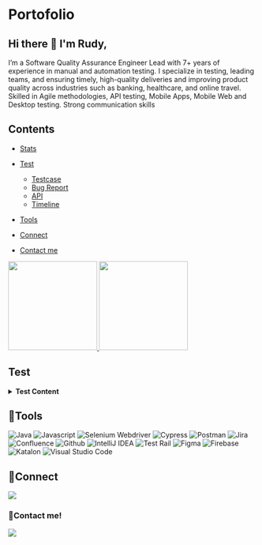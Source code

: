 # Portofolio
## Hi there 👋 I'm Rudy,
I’m a Software Quality Assurance Engineer Lead with 7+ years of experience in manual and automation testing. I
specialize in testing, leading teams, and ensuring timely, high-quality deliveries and improving product quality across
industries such as banking, healthcare, and online travel. Skilled in Agile methodologies, API testing, Mobile Apps,
Mobile Web and Desktop testing. Strong communication skills

<!--
**rudyriyadi/rudyriyadi** is a ✨ _special_ ✨ repository because its `README.md` (this file) appears on your GitHub profile.

Here are some ideas to get you started:

- 🔭 I’m currently working on ...
- 🌱 I’m currently learning ...
- 👯 I’m looking to collaborate on ...
- 🤔 I’m looking for help with ...
- 💬 Ask me about ...
- 📫 How to reach me: ...
- 😄 Pronouns: ...
- ⚡ Fun fact: ...
-->
## Contents
<!--ts-->
  * [Stats](#stats)
  * [Test](#Test)
    * [Testcase](#test-case)
    * [Bug Report](#bug-report)
    * [API](#API)
    * [Timeline](#timeline)


  * [Tools](#tools)
  * [Connect](#connect)
  * [Contact me](#contact-me)

<!--te-->
<p align="left">
<a href="https://github.com/rudyriyadi">
  <img height="180em" src="https://github-readme-stats-eight-theta.vercel.app/api?username=rudyriyadi&show_icons=true&theme=algolia&include_all_commits=true&count_private=true"/>
  <img height="180em" src="https://github-readme-stats-eight-theta.vercel.app/api/top-langs/?username=rudyriyadi&layout=compact&langs_count=8&theme=algolia"/>
</a>
</p>

## Test
<details>
 <summary><strong>Test Content</strong> </summary>

  * [Test Case1](https://docs.google.com/spreadsheets/d/1VTVa1gs8GZaVVE1K66je9mSSoztPnjMV/edit?gid=1226590816#gid=1226590816)</br>
  * [Test Case2](https://docs.google.com/spreadsheets/d/12iK4exU_I_6et6DNsv_w-U-U7exFeewo/edit?gid=1488064853#gid=1488064853)</br>
  * [Bug Report](https://docs.google.com/spreadsheets/d/1wDqyq6s4XxCm9sVbRnesvCNj3jRVzAGI/edit?gid=1257328364#gid=1257328364)</br>
  * [API](https://github.com/rudyriyadi/API)</br>


  https://github.com/rudyriyadi/API
  * [Timeline](https://docs.google.com/spreadsheets/d/10cjg7t_-DFYRwtvSSMivgDzrpT2dZcD7/edit?gid=455414971#gid=455414971)</br>


 </details>



## 🔨Tools
![Java](https://img.shields.io/badge/-java-181717?style=for-the-badge&logo=java)
![Javascript](https://img.shields.io/badge/-javascript-181717?style=for-the-badge&logo=javascript)
![Selenium Webdriver](https://img.shields.io/badge/-selenium-181717?style=for-the-badge&logo=selenium)
![Cypress](https://img.shields.io/badge/-cypress-181717?style=for-the-badge&logo=cypress)
![Postman](https://img.shields.io/badge/-postman-181717?style=for-the-badge&logo=postman)
![Jira](https://img.shields.io/badge/-jira-181717?style=for-the-badge&logo=jira)
![Confluence](https://img.shields.io/badge/-confluence-181717?style=for-the-badge&logo=confluence)
![Github](https://img.shields.io/badge/GitHub-100000?style=for-the-badge&logo=github&logoColor=white)
![IntelliJ IDEA](https://img.shields.io/badge/IntelliJIDEA-000000.svg?style=for-the-badge&logo=intellij-idea&logoColor=white)
![Test Rail](https://img.shields.io/badge/-testrail-181717?style=for-the-badge&logo=testrail)
![Figma](https://img.shields.io/badge/-figma-181717?style=for-the-badge&logo=figma)
![Firebase](https://img.shields.io/badge/-firebase-181717?style=for-the-badge&logo=firebase)
![Katalon](https://img.shields.io/badge/-Katalon-181717?style=for-the-badge&logo=Katalon)
![Visual Studio Code](https://img.shields.io/badge/Visual%20Studio%20Code-181717.svg?style=for-the-badge&logo=visual-studio-code&logoColor=white)




## 🔗Connect
<p>
    <a href="https://www.linkedin.com/in/
raden-rudy-riyadi-48855094" target="blank"><img src="https://img.shields.io/badge/-linkedin-181717?style=for-the-badge&logo=linkedin" /></a>

</p>


### 📝Contact me!
<p>
    <a href="mailto: rudyriyadi@gmail.com" target="blank"><img src="https://img.shields.io/badge/-gmail-181717?style=for-the-badge&logo=gmail" /></a>
</p>

